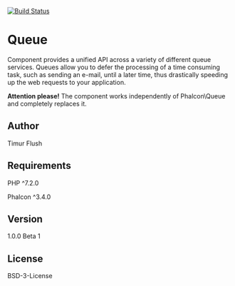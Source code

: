 [![Build Status](https://travis-ci.org/TimurFlush/Queue.svg?branch=1.x-dev)](https://travis-ci.org/TimurFlush/Queue)

# Queue
Component provides a unified API across a variety of different queue services. 
Queues allow you to defer the processing of a time consuming task, such as 
sending an e-mail, until a later time, thus drastically speeding up the web 
requests to your application.

**Attention please!** The component works independently of Phalcon\Queue and completely replaces it.
## Author
Timur Flush
## Requirements
PHP ^7.2.0

Phalcon ^3.4.0
## Version
1.0.0 Beta 1
## License
BSD-3-License